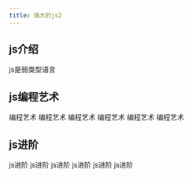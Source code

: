 ```yaml
---
title: 强大的js2
---
```


## js介绍

js是弱类型语言

## js编程艺术

编程艺术
编程艺术
编程艺术
编程艺术
编程艺术
编程艺术

## js进阶

js进阶
js进阶
js进阶
js进阶
js进阶
js进阶

